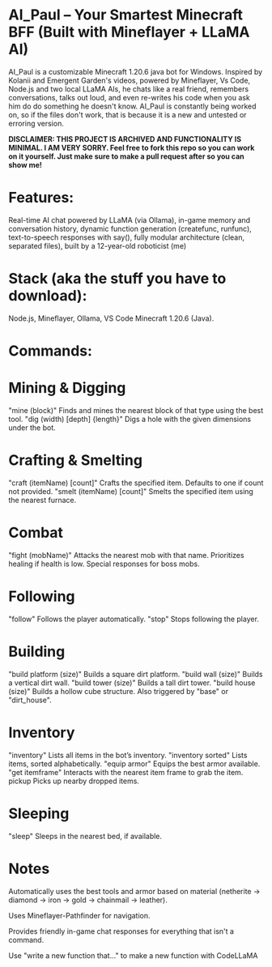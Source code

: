 # AI_Paul – Your Smartest Minecraft BFF (Built with Mineflayer + LLaMA AI)
AI_Paul is a customizable Minecraft 1.20.6 java bot for Windows. Inspired by Kolanii and Emergent Garden's videos, powered by Mineflayer, Vs Code, Node.js and two local LLaMA AIs, he chats like a real friend, remembers conversations, talks out loud, and even re-writes his code when you ask him do do something he doesn't know. AI_Paul is constantly being worked on, so if the files don't work, that is because it is a new and untested or erroring version.

**DISCLAIMER: THIS PROJECT IS ARCHIVED AND FUNCTIONALITY IS MINIMAL. I AM VERY SORRY. 
Feel free to fork this repo so you can work on it yourself. Just make sure to make a pull request after so you can show me!**

# Features:

Real-time AI chat powered by LLaMA (via Ollama),
in-game memory and conversation history,
dynamic function generation (createfunc, runfunc),
text-to-speech responses with say(),
fully modular architecture (clean, separated files),
built by a 12-year-old roboticist (me)

# Stack (aka the stuff you have to download):
Node.js,
Mineflayer,
Ollama,
VS Code
Minecraft 1.20.6 (Java).


# Commands:

# Mining & Digging

"mine (block)"	Finds and mines the nearest block of that type using the best tool.
"dig (width) [depth] {length}"	Digs a hole with the given dimensions under the bot.

# Crafting & Smelting

"craft (itemName) [count]"	Crafts the specified item. Defaults to one if count not provided.
"smelt (itemName) [count]"	Smelts the specified item using the nearest furnace.

# Combat

"fight (mobName)"	Attacks the nearest mob with that name. Prioritizes healing if health is low. Special responses for boss mobs.

# Following

"follow"	Follows the player automatically.
"stop"	Stops following the player.

# Building

"build platform (size)"	Builds a square dirt platform.
"build wall (size)"	Builds a vertical dirt wall.
"build tower (size)"	Builds a tall dirt tower.
"build house (size)"	Builds a hollow cube structure. Also triggered by "base" or "dirt_house".

# Inventory

"inventory"	Lists all items in the bot’s inventory.
"inventory sorted"	Lists items, sorted alphabetically.
"equip armor"	Equips the best armor available.
"get itemframe"	Interacts with the nearest item frame to grab the item.
pickup	Picks up nearby dropped items.

# Sleeping

"sleep"	Sleeps in the nearest bed, if available.

# Notes
Automatically uses the best tools and armor based on material (netherite -> diamond -> iron -> gold -> chainmail -> leather).

Uses Mineflayer-Pathfinder for navigation.

Provides friendly in-game chat responses for everything that isn't a command.

Use "write a new function that..." to make a new function with CodeLLaMA
